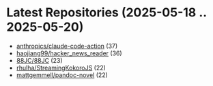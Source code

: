 # Latest Repositories (2025-05-18 .. 2025-05-20)

- [anthropics/claude-code-action](https://github.com/anthropics/claude-code-action) (37)
- [haojiang99/hacker_news_reader](https://github.com/haojiang99/hacker_news_reader) (36)
- [88JC/88JC](https://github.com/88JC/88JC) (23)
- [rhulha/StreamingKokoroJS](https://github.com/rhulha/StreamingKokoroJS) (22)
- [mattgemmell/pandoc-novel](https://github.com/mattgemmell/pandoc-novel) (22)
